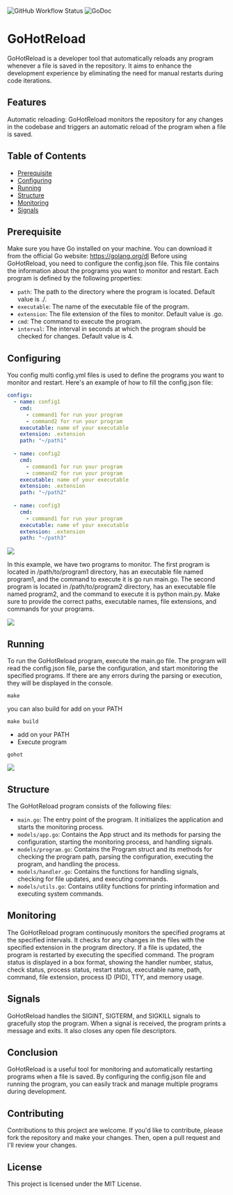![GitHub Workflow Status](https://github.com/waxdred/GoHotReload/actions/workflows/go.yml/badge.svg)
![GoDoc](https://godoc.org/github.com/golang/gddo?status.svg)
# GoHotReload

GoHotReload is a developer tool that automatically reloads any program whenever a file is saved in the repository. It aims to enhance the development experience by eliminating the need for manual restarts during code iterations.

## Features
Automatic reloading: GoHotReload monitors the repository for any changes in the codebase and triggers an automatic reload of the program when a file is saved.

## Table of Contents
- [Prerequisite](#Prerequisite)
- [Configuring](#Configuring)
- [Running](#Running)
- [Structure](#Structure)
- [Monitoring](#Monitoring)
- [Signals](#Signals)

## Prerequisite
Make sure you have Go installed on your machine. You can download it from the official Go website: https://golang.org/dl
Before using GoHotReload, you need to configure the config.json file. This file contains the information about the programs you want to monitor and restart. Each program is defined by the following properties:
- ```path```: The path to the directory where the program is located. Default value is ./.
- ```executable```: The name of the executable file of the program.
- ```extension```: The file extension of the files to monitor. Default value is .go.
- ```cmd```: The command to execute the program.
- ```interval```: The interval in seconds at which the program should be checked for changes. Default value is 4.

## Configuring 
You config multi config.yml files is used to define the programs you want to monitor and restart. Here's an example of how to fill the config.json file:
```yml
configs:
  - name: config1
    cmd:
      - command1 for run your program
      - command2 for run your program
    executable: name of your executable
    extension: .extension
    path: "~/path1"
  
  - name: config2
    cmd:
      - command1 for run your program
      - command2 for run your program
    executable: name of your executable
    extension: .extension
    path: "~/path2"
  
  - name: config3
    cmd:
      - command1 for run your program
    executable: name of your executable
    extension: .extension
    path: "~/path3"
```


![](https://i.imgur.com/Aln3sqf.png)

In this example, we have two programs to monitor. The first program is located in /path/to/program1 directory, has an executable file named program1, and the command to execute it is go run main.go. The second program is located in /path/to/program2 directory, has an executable file named program2, and the command to execute it is python main.py.
Make sure to provide the correct paths, executable names, file extensions, and commands for your programs.

![](https://i.imgur.com/ey6rgRa.png)

## Running
To run the GoHotReload program, execute the main.go file. The program will read the config.json file, parse the configuration, and start monitoring the specified programs. If there are any errors during the parsing or execution, they will be displayed in the console.
```shell
make
```
you can also build for add on your PATH 
```shell
make build
```
- add on your PATH
- Execute program
```shell
gohot
```
![](https://i.imgur.com/9DXpaYr.gif)

## Structure
The GoHotReload program consists of the following files:
- ```main.go```: The entry point of the program. It initializes the application and starts the monitoring process.
- ```models/app.go```: Contains the App struct and its methods for parsing the configuration, starting the monitoring process, and handling signals.
- ```models/program.go```: Contains the Program struct and its methods for checking the program path, parsing the configuration, executing the program, and handling the process.
- ```models/handler.go```: Contains the functions for handling signals, checking for file updates, and executing commands.
- ```models/utils.go```: Contains utility functions for printing information and executing system commands.

## Monitoring
The GoHotReload program continuously monitors the specified programs at the specified intervals. It checks for any changes in the files with the specified extension in the program directory. If a file is updated, the program is restarted by executing the specified command.
The program status is displayed in a box format, showing the handler number, status, check status, process status, restart status, executable name, path, command, file extension, process ID (PID), TTY, and memory usage.

## Signals
GoHotReload handles the SIGINT, SIGTERM, and SIGKILL signals to gracefully stop the program. When a signal is received, the program prints a message and exits. It also closes any open file descriptors.

## Conclusion
GoHotReload is a useful tool for monitoring and automatically restarting programs when a file is saved. By configuring the config.json file and running the program, you can easily track and manage multiple programs during development.

## Contributing
Contributions to this project are welcome. If you'd like to contribute, please fork the repository and make your changes. Then, open a pull request and I'll review your changes.

## License
This project is licensed under the MIT License.

